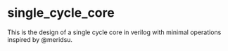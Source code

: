 # single_cycle_core
This is the design of a single cycle core in verilog with minimal operations inspired by @meridsu.
